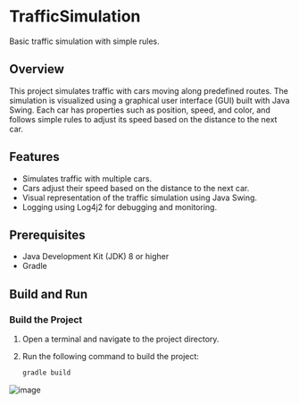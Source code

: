 # TrafficSimulation

Basic traffic simulation with simple rules.

## Overview

This project simulates traffic with cars moving along predefined routes. The simulation is visualized using a graphical user interface (GUI) built with Java Swing. Each car has properties such as position, speed, and color, and follows simple rules to adjust its speed based on the distance to the next car.

## Features

- Simulates traffic with multiple cars.
- Cars adjust their speed based on the distance to the next car.
- Visual representation of the traffic simulation using Java Swing.
- Logging using Log4j2 for debugging and monitoring.

## Prerequisites

- Java Development Kit (JDK) 8 or higher
- Gradle

## Build and Run

### Build the Project

1. Open a terminal and navigate to the project directory.
2. Run the following command to build the project:

   ```sh
   gradle build

![image](https://user-images.githubusercontent.com/113550815/190244693-eb3eb7ea-6c8c-41d5-a05c-6083e73bed35.png)
